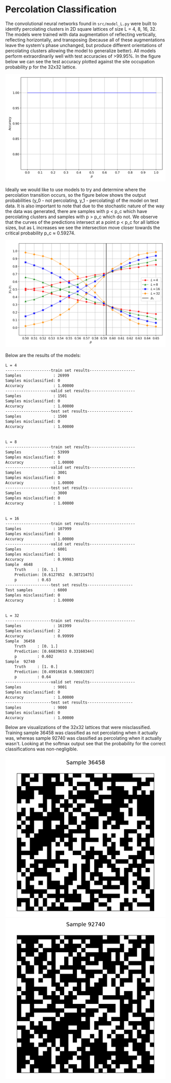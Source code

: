 # Percolation Classification

The convolutional neural networks found in `src/model_L.py` were built to identify percolating clusters in 2D square lattices of size L = 4, 8, 16, 32.
The models were trained with data augmentation of reflecting vertically, reflecting horizontally, and transposing (because all of these augmentations leave the system's phase unchanged, but produce different orientations of percolating clusters allowing the model to generalize better).
All models perform extraordinarily well with test accuracies of >99.95%.
In the figure below we can see the test accuracy plotted against the site occupation probability p for the 32x32 lattice.

![](images/accuracies_test_32.png)

Ideally we would like to use models to try and determine where the percolation transition occurs, so the figure below shows the output probabilities (y_0 - not percolating, y_1 - percolating) of the model on test data.
It is also important to note that due to the stochastic nature of the way the data was generated, there are samples with p < p_c which have percolating clusters and samples with p > p_c which do not.
We observe that the curves of the predictions intersect at a point p < p_c for all lattice sizes, but as L increases we see the intersection move closer towards the critical probability p_c ≈ 0.59274.

![](images/transition.png)

Below are the results of the models:

```
L = 4
--------------------train set results--------------------
Samples              : 26999
Samples misclassified: 0
Accuracy             : 1.00000
--------------------valid set results--------------------
Samples              : 1501
Samples misclassified: 0
Accuracy             : 1.00000
--------------------test set results--------------------
Samples              : 1500
Samples misclassified: 0
Accuracy             : 1.00000


L = 8
--------------------train set results--------------------
Samples              : 53999
Samples misclassified: 0
Accuracy             : 1.00000
--------------------valid set results--------------------
Samples              : 3001
Samples misclassified: 0
Accuracy             : 1.00000
--------------------test set results--------------------
Samples              : 3000
Samples misclassified: 0
Accuracy             : 1.00000


L = 16
--------------------train set results--------------------
Samples              : 107999
Samples misclassified: 0
Accuracy             : 1.00000
--------------------valid set results--------------------
Samples              : 6001
Samples misclassified: 1
Accuracy             : 0.99983
Sample  4648
	Truth     : [0. 1.]
	Prediction: [0.6127852  0.38721475]
	p         : 0.63
--------------------test set results--------------------
Test samples         : 6000
Samples misclassified: 0
Accuracy             : 1.00000


L = 32
--------------------train set results--------------------
Samples              : 161999
Samples misclassified: 2
Accuracy             : 0.99999
Sample  36458
	Truth     : [0. 1.]
	Prediction: [0.66839653 0.33160344]
	p         : 0.602
Sample  92740
	Truth     : [1. 0.]
	Prediction: [0.49916616 0.50083387]
	p         : 0.64
--------------------valid set results--------------------
Samples              : 9001
Samples misclassified: 0
Accuracy             : 1.00000
--------------------test set results--------------------
Samples              : 9000
Samples misclassified: 0
Accuracy             : 1.00000
```

Below are visualizations of the 32x32 lattices that were misclassified.
Training sample 36458 was classified as not percolating when it actually was, whereas sample 92740 was classified as percolating when it actually wasn't.
Looking at the softmax output see that the probability for the correct classifications was non-negligible.

![](images/misclassified_train_32_36458.png)
![](images/misclassified_train_32_92740.png)
